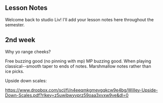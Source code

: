 ## Lesson Notes

Welcome back to studio Liv! I'll add your lesson notes here throughout the semester.

## 2nd week
Why yo range cheeks?

Free buzzing good (no pinning with mp)
MP buzzing good. 
When playing classical--smooth taper to ends of notes. Marshmallow notes rather than ice picks. 

Upside down scales:

https://www.dropbox.com/scl/fi/n4eeqmkgmevgqkcw9e4bg/Willey-Upside-Down-Scales.pdf?rlkey=z5uwibwyvprz59oaa3xvxw9ve&dl=0
